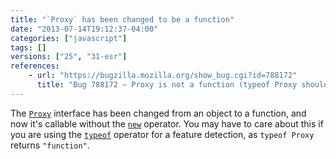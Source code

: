 ```yaml
---
title: "`Proxy` has been changed to be a function"
date: "2013-07-14T19:12:37-04:00"
categories: ["javascript"]
tags: []
versions: ["25", "31-esr"]
references:
    - url: "https://bugzilla.mozilla.org/show_bug.cgi?id=788172"
      title: "Bug 788172 – Proxy is not a function (typeof Proxy should be \'function\')"
---
```

The [`Proxy`](https://developer.mozilla.org/docs/Web/JavaScript/Reference/Global_Objects/Proxy) interface has been changed from an object to a function, and now it's callable without the [`new`](https://developer.mozilla.org/docs/Web/JavaScript/Reference/Operators/new) operator. You may have to care about this if you are using the [`typeof`](https://developer.mozilla.org/docs/Web/JavaScript/Reference/Operators/typeof) operator for a feature detection, as `typeof Proxy` returns `"function"`.
